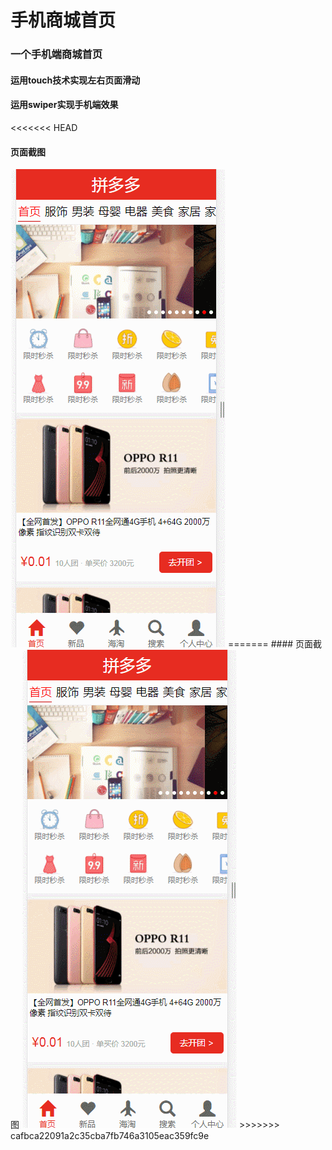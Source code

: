 # 手机商城首页

### 一个手机端商城首页

#### 运用touch技术实现左右页面滑动

#### 运用swiper实现手机端效果

<<<<<<< HEAD
#### 页面截图

<img src="images/github/GIF.gif" />
=======
#### 页面截图    
   
<img src="images/github/GIF.gif" />
>>>>>>> cafbca22091a2c35cba7fb746a3105eac359fc9e
